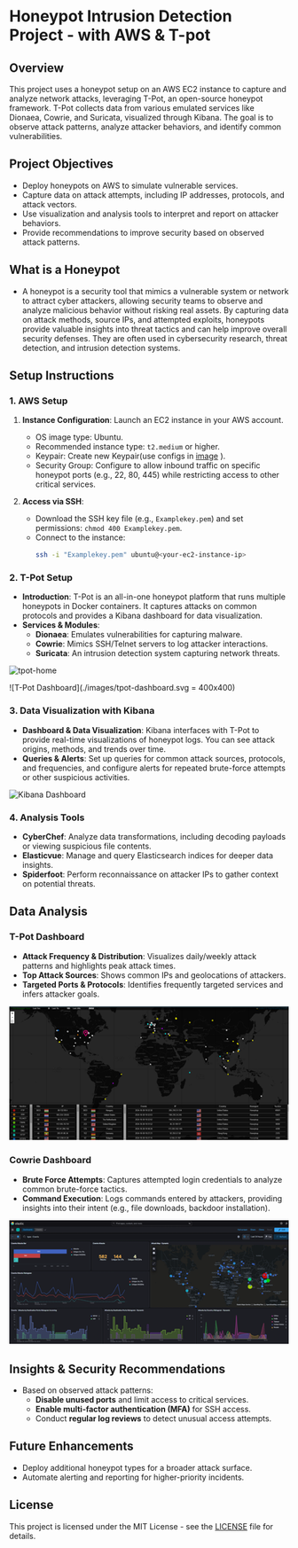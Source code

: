 # Honeypot Intrusion Detection Project - with AWS & T-pot

## Overview
This project uses a honeypot setup on an AWS EC2 instance to capture and analyze network attacks, leveraging T-Pot, an open-source honeypot framework. T-Pot collects data from various emulated services like Dionaea, Cowrie, and Suricata, visualized through Kibana. The goal is to observe attack patterns, analyze attacker behaviors, and identify common vulnerabilities.

## Project Objectives
- Deploy honeypots on AWS to simulate vulnerable services.
- Capture data on attack attempts, including IP addresses, protocols, and attack vectors.
- Use visualization and analysis tools to interpret and report on attacker behaviors.
- Provide recommendations to improve security based on observed attack patterns.

## What is a Honeypot
- A honeypot is a security tool that mimics a vulnerable system or network to attract cyber attackers, allowing security teams to observe and analyze malicious behavior without risking real assets. By capturing data on attack methods, source IPs, and attempted exploits, honeypots provide valuable insights into threat tactics and can help improve overall security defenses. They are often used in cybersecurity research, threat detection, and intrusion detection systems.

## Setup Instructions

### 1. AWS Setup
1. **Instance Configuration**: Launch an EC2 instance in your AWS account.
   - OS image type: Ubuntu.
   - Recommended instance type: `t2.medium` or higher.
   - Keypair: Create new Keypair(use configs in [image](./images/keypair-configs.svg)
).
   - Security Group: Configure to allow inbound traffic on specific honeypot ports (e.g., 22, 80, 445) while restricting access to other critical services.

2. **Access via SSH**:
   - Download the SSH key file (e.g., `Examplekey.pem`) and set permissions: `chmod 400 Examplekey.pem`.
   - Connect to the instance:
     ```bash
     ssh -i "Examplekey.pem" ubuntu@<your-ec2-instance-ip>
     ```

### 2. T-Pot Setup
- **Introduction**: T-Pot is an all-in-one honeypot platform that runs multiple honeypots in Docker containers. It captures attacks on common protocols and provides a Kibana dashboard for data visualization.
- **Services & Modules**: 
  - **Dionaea**: Emulates vulnerabilities for capturing malware.
  - **Cowrie**: Mimics SSH/Telnet servers to log attacker interactions.
  - **Suricata**: An intrusion detection system capturing network threats.
 
![tpot-home](https://github.com/user-attachments/assets/b6962807-529b-4c4e-9f4a-eb297e1d57bf)



![T-Pot Dashboard](./images/tpot-dashboard.svg = 400x400)

### 3. Data Visualization with Kibana
- **Dashboard & Data Visualization**: Kibana interfaces with T-Pot to provide real-time visualizations of honeypot logs. You can see attack origins, methods, and trends over time.
- **Queries & Alerts**: Set up queries for common attack sources, protocols, and frequencies, and configure alerts for repeated brute-force attempts or other suspicious activities.

![Kibana Dashboard](./images/kibana-dashboard.png)

### 4. Analysis Tools
- **CyberChef**: Analyze data transformations, including decoding payloads or viewing suspicious file contents.
- **Elasticvue**: Manage and query Elasticsearch indices for deeper data insights.
- **Spiderfoot**: Perform reconnaissance on attacker IPs to gather context on potential threats.

## Data Analysis

### T-Pot Dashboard
- **Attack Frequency & Distribution**: Visualizes daily/weekly attack patterns and highlights peak attack times.
- **Top Attack Sources**: Shows common IPs and geolocations of attackers.
- **Targeted Ports & Protocols**: Identifies frequently targeted services and infers attacker goals.

![Attack Map](./images/attack-map.png)

### Cowrie Dashboard
- **Brute Force Attempts**: Captures attempted login credentials to analyze common brute-force tactics.
- **Command Execution**: Logs commands entered by attackers, providing insights into their intent (e.g., file downloads, backdoor installation).

![Cowrie Dashboard](./images/cowrie-dashboard.png)

## Insights & Security Recommendations
- Based on observed attack patterns:
  - **Disable unused ports** and limit access to critical services.
  - **Enable multi-factor authentication (MFA)** for SSH access.
  - Conduct **regular log reviews** to detect unusual access attempts.

## Future Enhancements
- Deploy additional honeypot types for a broader attack surface.
- Automate alerting and reporting for higher-priority incidents.

## License
This project is licensed under the MIT License - see the [LICENSE](LICENSE) file for details.
